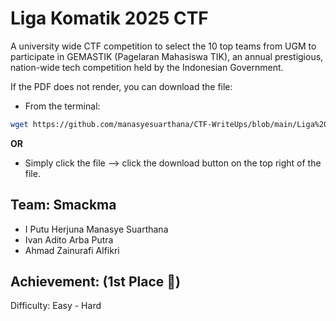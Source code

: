 # Liga Komatik 2025 CTF
A university wide CTF competition to select the 10 top teams from UGM to participate in GEMASTIK (Pagelaran Mahasiswa TIK), an annual prestigious, nation-wide tech competition held by the Indonesian Government.

If the PDF does not render, you can download the file:

- From the terminal:

```bash
wget https://github.com/manasyesuarthana/CTF-WriteUps/blob/main/Liga%20Komatik%202025/Smackma_WU_CTF_Liga_Komatik_2025.pdf
```

**OR**

- Simply click the file --> click the download button on the top right of the file.

## Team: Smackma
- I Putu Herjuna Manasye Suarthana
- Ivan Adito Arba Putra
- Ahmad Zainurafi Alfikri

## Achievement: (1st Place 🥇)
Difficulty: Easy - Hard
